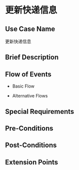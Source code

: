 更新快递信息
===========

## Use Case Name

更新快递信息

## Brief Description



## Flow of Events

- Basic Flow



- Alternative Flows



## Special Requirements



## Pre-Conditions



## Post-Conditions



## Extension Points


